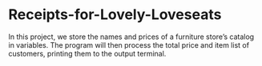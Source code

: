 # Receipts-for-Lovely-Loveseats
In this project, we store the names and prices of a furniture store’s catalog in variables. The program will then process the total price and item list of customers, printing them to the output terminal.
